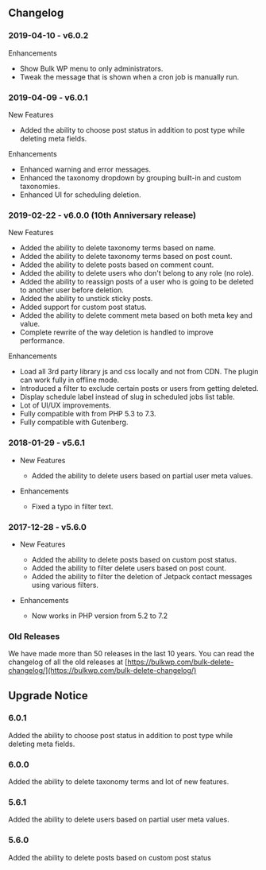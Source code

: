 ## Changelog ##

### 2019-04-10 - v6.0.2 ###

Enhancements
- Show Bulk WP menu to only administrators.
- Tweak the message that is shown when a cron job is manually run.

### 2019-04-09 - v6.0.1 ###

New Features

- Added the ability to choose post status in addition to post type while deleting meta fields.

Enhancements

- Enhanced warning and error messages.
- Enhanced the taxonomy dropdown by grouping built-in and custom taxonomies.
- Enhanced UI for scheduling deletion.

### 2019-02-22 - v6.0.0 (10th Anniversary release) ###

New Features

- Added the ability to delete taxonomy terms based on name.
- Added the ability to delete taxonomy terms based on post count.
- Added the ability to delete posts based on comment count.
- Added the ability to delete users who don't belong to any role (no role).
- Added the ability to reassign posts of a user who is going to be deleted to another user before deletion.
- Added the ability to unstick sticky posts.
- Added support for custom post status.
- Added the ability to delete comment meta based on both meta key and value.
- Complete rewrite of the way deletion is handled to improve performance.

Enhancements

- Load all 3rd party library js and css locally and not from CDN. The plugin can work fully in offline mode.
- Introduced a filter to exclude certain posts or users from getting deleted.
- Display schedule label instead of slug in scheduled jobs list table.
- Lot of UI/UX improvements.
- Fully compatible with from PHP 5.3 to 7.3.
- Fully compatible with Gutenberg.

### 2018-01-29 - v5.6.1 ###

- New Features
	- Added the ability to delete users based on partial user meta values.

- Enhancements
	- Fixed a typo in filter text.

### 2017-12-28 - v5.6.0 ###

- New Features
	- Added the ability to delete posts based on custom post status.
	- Added the ability to filter delete users based on post count.
	- Added the ability to filter the deletion of Jetpack contact messages using various filters.

- Enhancements
	- Now works in PHP version from 5.2 to 7.2

### Old Releases ###

We have made more than 50 releases in the last 10 years. You can read the changelog of all the old releases at [https://bulkwp.com/bulk-delete-changelog/](https://bulkwp.com/bulk-delete-changelog/)

## Upgrade Notice ##

### 6.0.1 ###
Added the ability to choose post status in addition to post type while deleting meta fields.

### 6.0.0 ###
Added the ability to delete taxonomy terms and lot of new features.

### 5.6.1 ###
Added the ability to delete users based on partial user meta values.

### 5.6.0 ###
Added the ability to delete posts based on custom post status
